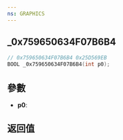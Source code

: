 ```yaml
---
ns: GRAPHICS
---
```

## _0x759650634F07B6B4

```c
// 0x759650634F07B6B4 0x25D569EB
BOOL _0x759650634F07B6B4(int p0);
```


## 參數
* **p0**: 

## 返回值
